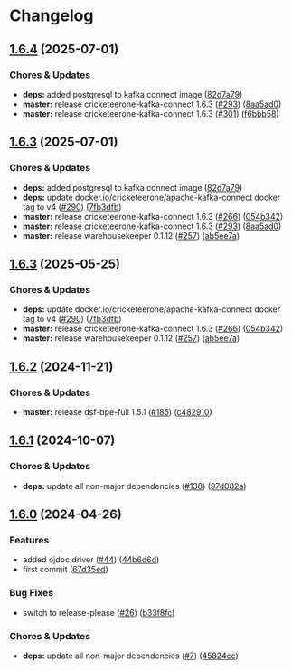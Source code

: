 # Changelog

## [1.6.4](https://github.com/miracum/util-images/compare/cricketeerone-kafka-connect-v1.6.3...cricketeerone-kafka-connect-v1.6.4) (2025-07-01)


### Chores & Updates

* **deps:** added postgresql to kafka connect image ([82d7a79](https://github.com/miracum/util-images/commit/82d7a799cb21896075eccc596eda53eeab89269e))
* **master:** release cricketeerone-kafka-connect 1.6.3 ([#293](https://github.com/miracum/util-images/issues/293)) ([8aa5ad0](https://github.com/miracum/util-images/commit/8aa5ad040d924d96488016f397cec067873802bf))
* **master:** release cricketeerone-kafka-connect 1.6.3 ([#301](https://github.com/miracum/util-images/issues/301)) ([f6bbb58](https://github.com/miracum/util-images/commit/f6bbb587bd09619a286cc3be57c6bbd4dd37aee8))

## [1.6.3](https://github.com/miracum/util-images/compare/cricketeerone-kafka-connect-v1.6.2...cricketeerone-kafka-connect-v1.6.3) (2025-07-01)


### Chores & Updates

* **deps:** added postgresql to kafka connect image ([82d7a79](https://github.com/miracum/util-images/commit/82d7a799cb21896075eccc596eda53eeab89269e))
* **deps:** update docker.io/cricketeerone/apache-kafka-connect docker tag to v4 ([#290](https://github.com/miracum/util-images/issues/290)) ([7fb3dfb](https://github.com/miracum/util-images/commit/7fb3dfbdd3f5018230f76b3ce3e0b03a4d9d3fe3))
* **master:** release cricketeerone-kafka-connect 1.6.3 ([#266](https://github.com/miracum/util-images/issues/266)) ([054b342](https://github.com/miracum/util-images/commit/054b342ac1c78f846b9c561899bd3ae9b1aa0c0f))
* **master:** release cricketeerone-kafka-connect 1.6.3 ([#293](https://github.com/miracum/util-images/issues/293)) ([8aa5ad0](https://github.com/miracum/util-images/commit/8aa5ad040d924d96488016f397cec067873802bf))
* **master:** release warehousekeeper 0.1.12 ([#257](https://github.com/miracum/util-images/issues/257)) ([ab5ee7a](https://github.com/miracum/util-images/commit/ab5ee7a4c6c3877bde4922aa7736a9550b0f9574))

## [1.6.3](https://github.com/miracum/util-images/compare/cricketeerone-kafka-connect-v1.6.2...cricketeerone-kafka-connect-v1.6.3) (2025-05-25)


### Chores & Updates

* **deps:** update docker.io/cricketeerone/apache-kafka-connect docker tag to v4 ([#290](https://github.com/miracum/util-images/issues/290)) ([7fb3dfb](https://github.com/miracum/util-images/commit/7fb3dfbdd3f5018230f76b3ce3e0b03a4d9d3fe3))
* **master:** release cricketeerone-kafka-connect 1.6.3 ([#266](https://github.com/miracum/util-images/issues/266)) ([054b342](https://github.com/miracum/util-images/commit/054b342ac1c78f846b9c561899bd3ae9b1aa0c0f))
* **master:** release warehousekeeper 0.1.12 ([#257](https://github.com/miracum/util-images/issues/257)) ([ab5ee7a](https://github.com/miracum/util-images/commit/ab5ee7a4c6c3877bde4922aa7736a9550b0f9574))

## [1.6.2](https://github.com/miracum/util-images/compare/cricketeerone-kafka-connect-v1.6.1...cricketeerone-kafka-connect-v1.6.2) (2024-11-21)


### Chores & Updates

* **master:** release dsf-bpe-full 1.5.1 ([#185](https://github.com/miracum/util-images/issues/185)) ([c482910](https://github.com/miracum/util-images/commit/c482910bc6099ede6c223b2444d3732b5a9f5214))

## [1.6.1](https://github.com/miracum/util-images/compare/cricketeerone-kafka-connect-v1.6.0...cricketeerone-kafka-connect-v1.6.1) (2024-10-07)


### Chores & Updates

* **deps:** update all non-major dependencies ([#138](https://github.com/miracum/util-images/issues/138)) ([97d082a](https://github.com/miracum/util-images/commit/97d082a6be9f30472a015318286ca9e9edf4eb84))

## [1.6.0](https://github.com/miracum/util-images/compare/cricketeerone-kafka-connect-v1.5.2...cricketeerone-kafka-connect-v1.6.0) (2024-04-26)


### Features

* added ojdbc driver ([#44](https://github.com/miracum/util-images/issues/44)) ([44b6d6d](https://github.com/miracum/util-images/commit/44b6d6dd31fa4a8ecdbe6690e8a9374f26e9a6a4))
* first commit ([67d35ed](https://github.com/miracum/util-images/commit/67d35eda3161a81101a7dae0a4709a64863b04d7))


### Bug Fixes

* switch to release-please ([#26](https://github.com/miracum/util-images/issues/26)) ([b33f8fc](https://github.com/miracum/util-images/commit/b33f8fc20e99216e7242e47102ef36830ce9cbbc))


### Chores & Updates

* **deps:** update all non-major dependencies ([#7](https://github.com/miracum/util-images/issues/7)) ([45824cc](https://github.com/miracum/util-images/commit/45824ccdd422ac5c6ee17eacf564b15412219c9a))
